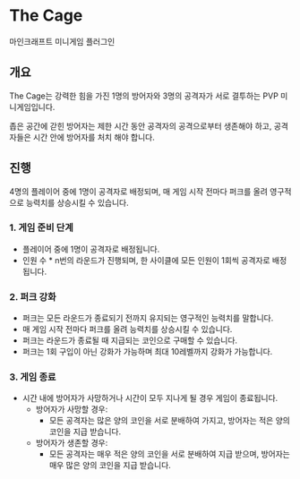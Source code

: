 # The Cage

마인크래프트 미니게임 플러그인

## 개요

The Cage는 강력한 힘을 가진 1명의 방어자와 3명의 공격자가 서로 결투하는 PVP 미니게임입니다.

좁은 공간에 갇힌 방어자는 제한 시간 동안 공격자의 공격으로부터 생존해야 하고, 공격자들은 시간 안에 방어자를 처치 해야 합니다.

## 진행

4명의 플레이어 중에 1명이 공격자로 배정되며, 매 게임 시작 전마다 퍼크를 올려 영구적으로 능력치를 상승시킬 수 있습니다.

### 1. 게임 준비 단계

- 플레이어 중에 1명이 공격자로 배정됩니다.
- 인원 수 * n번의 라운드가 진행되며, 한 사이클에 모든 인원이 1회씩 공격자로 배정됩니다.

### 2. 퍼크 강화

- 퍼크는 모든 라운드가 종료되기 전까지 유지되는 영구적인 능력치를 말합니다.
- 매 게임 시작 전마다 퍼크를 올려 능력치를 상승시킬 수 있습니다.
- 퍼크는 라운드가 종료될 때 지급되는 코인으로 구매할 수 있습니다.
- 퍼크는 1회 구입이 아닌 강화가 가능하며 최대 10레벨까지 강화가 가능합니다.

### 3. 게임 종료

- 시간 내에 방어자가 사망하거나 시간이 모두 지나게 될 경우 게임이 종료됩니다.
  - 방어자가 사망할 경우:
    - 모든 공격자는 많은 양의 코인을 서로 분배하여 가지고, 방어자는 적은 양의 코인을 지급 받습니다.
  - 방어자가 생존할 경우:
    - 모든 공격자는 매우 적은 양의 코인을 서로 분배하여 지급 받으며, 방어자는 매우 많은 양의 코인을 지급 받습니다.
